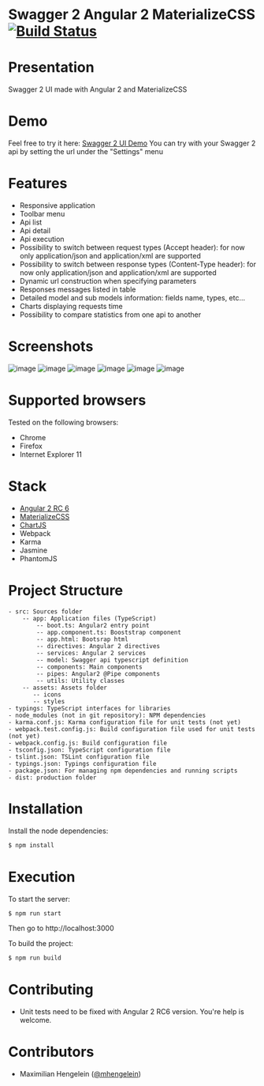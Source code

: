 Swagger 2 Angular 2 MaterializeCSS [![Build Status](https://travis-ci.org/RedFroggy/swagger2-angular2-materialize.svg?branch=master)](https://travis-ci.org/RedFroggy/swagger2-angular2-materialize)
==========

# Presentation
Swagger 2 UI made with Angular 2 and MaterializeCSS

# Demo
Feel free to try it here: [Swagger 2 UI Demo](http://public.redfroggy.fr/swagger2)
You can try with your Swagger 2 api by setting the url under the "Settings" menu

# Features
- Responsive application
- Toolbar menu
- Api list
- Api detail
- Api execution
- Possibility to switch between request types (Accept header): for now only application/json and application/xml are supported
- Possibility to switch between response types (Content-Type header): for now only application/json and application/xml are supported
- Dynamic url construction when specifying parameters
- Responses messages listed in table
- Detailed model and sub models information: fields name, types, etc...
- Charts displaying requests time
- Possibility to compare statistics from one api to another

# Screenshots
![image](http://i.imgur.com/2aXJ3TK.png?1)
![image](http://i.imgur.com/zUvFBFB.png?1)
![image](http://i.imgur.com/ddWJJgF.png?1)
![image](http://i.imgur.com/UWzzSii.png?1)
![image](http://i.imgur.com/WD53mGp.png?1)
![image](http://i.imgur.com/oqZ3Xec.png?1) 

# Supported browsers
Tested on the following browsers:
- Chrome
- Firefox
- Internet Explorer 11

# Stack
- [Angular 2 RC 6](https://angular.io)
- [MaterializeCSS](http://materializecss.com)
- [ChartJS](http://www.chartjs.org/)
- Webpack
- Karma
- Jasmine
- PhantomJS

# Project Structure

```
- src: Sources folder
    -- app: Application files (TypeScript)
		-- boot.ts: Angular2 entry point
		-- app.component.ts: Booststrap component
		-- app.html: Bootsrap html
		-- directives: Angular 2 directives
		-- services: Angular 2 services
		-- model: Swagger api typescript definition
		-- components: Main components
		-- pipes: Angular2 @Pipe components
		-- utils: Utility classes
    -- assets: Assets folder
	   -- icons
	   -- styles
- typings: TypeScript interfaces for libraries
- node_modules (not in git repository): NPM dependencies
- karma.conf.js: Karma configuration file for unit tests (not yet)
- webpack.test.config.js: Build configuration file used for unit tests (not yet)
- webpack.config.js: Build configuration file
- tsconfig.json: TypeScript configuration file
- tslint.json: TSLint configuration file
- typings.json: Typings configuration file
- package.json: For managing npm dependencies and running scripts
- dist: production folder
```


# Installation
Install the node dependencies:
```bash
$ npm install
```

# Execution
To start the server:
```bash
$ npm run start
```
Then go to http://localhost:3000

To build the project:
```bash
$ npm run build
```

# Contributing
* Unit tests need to be fixed with Angular 2 RC6 version. You're help is welcome.

# Contributors

* Maximilian Hengelein ([@mhengelein](https://github.com/mhengelein))